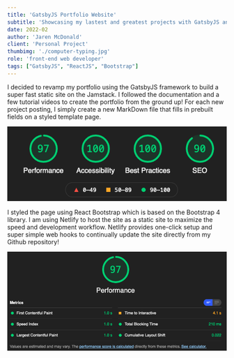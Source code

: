 ```yaml
---
title: 'GatsbyJS Portfolio Website'
subtitle: 'Showcasing my lastest and greatest projects with GatsbyJS and React!'
date: 2022-02
author: 'Jaren McDonald'
client: 'Personal Project'
thumbimg: './computer-typing.jpg'
role: 'front-end web developer'
tags: ["GatsbyJS", "ReactJS", "Bootstrap"]
---
```


I decided to revamp my portfolio using the GatsbyJS framework to build a super fast static site on the Jamstack. I followed the documentation and a few tutorial videos to create the portfolio from the ground up! For each new project posting, I simply create a new MarkDown file that fills in prebuilt fields on a styled template page.

![My Google Lighthouse score](./overall-score1.png)

I styled the page using React Bootstrap which is based on the Bootstrap 4 library. I am using Netlify to host the site as a static site to maximize the speed and development workflow. Netlify provides one-click setup and super simple web hooks to continually update the site directly from my Github repository!

![My Google Lighthouse speed score](./performance-score1.png)
